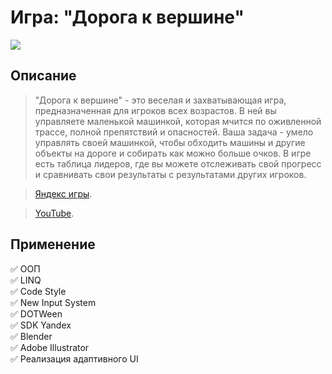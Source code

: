 # Игра: "Дорога к вершине"
![](https://avatars.mds.yandex.net/get-games/2977039/2a0000018ebd22f97965221b4b51b678ded4/pjpg128x128)

## Описание
> "Дорога к вершине" - это веселая и захватывающая игра, предназначенная для игроков всех возрастов. В ней вы управляете маленькой машинкой, которая мчится по оживленной трассе, полной препятствий и опасностей.
> Ваша задача - умело управлять своей машинкой, чтобы обходить машины и другие объекты на дороге и собирать как можно больше очков. 
> В игре есть таблица лидеров, где вы можете отслеживать свой прогресс и сравнивать свои результаты с результатами других игроков. 

>[Яндекс игры](https://yandex.ru/games/search?k50id=0100000047600576162_47600576162&yclid=13680758808714412031&query=дорога%20к%20вершине#app=252553).

>[YouTube](https://youtu.be/2V2KwlJDV5E).

## Применение 

:white_check_mark: ООП    
:white_check_mark: LINQ    
:white_check_mark: Code Style    
:white_check_mark: New Input System    
:white_check_mark: DOTWeen    
:white_check_mark: SDK Yandex    
:white_check_mark: Blender     
:white_check_mark: Adobe Illustrator    
:white_check_mark: Реализация адаптивного UI  
